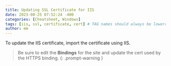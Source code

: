```yaml
---
title: Updating SSL Certificate for IIS
date: 2023-08-25 07:52:24 -400
categories: [Cheatsheet, Windows]
tags: [iis, ssl, certificate, cert] # TAG names should always be lowercase
author: mm
---
```

To update the IIS certificate, import the certificate using IIS.

> Be sure to edit the **Bindings** for the site and update the cert used by the HTTPS binding.
{: .prompt-warning }

